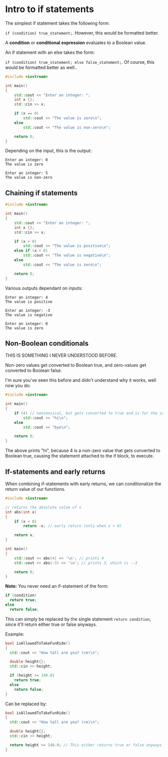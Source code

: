 # Intro to if statements

The simplest if statement takes the following form:

`if (condition) true_statement;`. However, this would be formatted better.

A **condition** or **conditional expression** evaluates to a Boolean value.

An if statement with an else takes the form:

`if (condition) true_statement; else false_statement;`. Of course, this would be formatted better as well..

```cpp
#include <iostream>

int main()
{
    std::cout << "Enter an integer: ";
    int x {};
    std::cin >> x;

    if (x == 0)
        std::cout << "The value is zero\n";
    else
        std::cout << "The value is non-zero\n";

    return 0;
}
```

Depending on the input, this is the output:
```
Enter an integer: 0
The value is zero
```
```
Enter an integer: 5
The value is non-zero
```

## Chaining if statements

```cpp
#include <iostream>

int main()
{
    std::cout << "Enter an integer: ";
    int x {};
    std::cin >> x;

    if (x > 0)
        std::cout << "The value is positive\n";
    else if (x < 0)
        std::cout << "The value is negative\n";
    else
        std::cout << "The value is zero\n";

    return 0;
}
```

Various outputs dependant on inputs:
```
Enter an integer: 4
The value is positive
```
```
Enter an integer: -3
The value is negative
```
```
Enter an integer: 0
The value is zero
```

## Non-Boolean conditionals

THIS IS SOMETHING I NEVER UNDERSTOOD BEFORE.

Non-zero values get converted to Boolean true, and zero-values get converted to Boolean false.

I'm sure you've seen this before and didn't understand why it works, well now you do:

```cpp
#include <iostream>

int main()
{
    if (4) // nonsensical, but gets converted to true and is for the sake of example
        std::cout << "hi\n";
    else
        std::cout << "bye\n";

    return 0;
}
```

The above prints "hi", because 4 is a non-zero value that gets converted to Boolean true, causing the statement attached to the if block, to execute.

## If-statements and early returns

When combining if-statements with early returns, we can conditionalize the return value of our functions.
```cpp
#include <iostream>

// returns the absolute value of x
int abs(int x)
{
    if (x < 0)
        return -x; // early return (only when x < 0)

    return x;
}

int main()
{
    std::cout << abs(4) << '\n'; // prints 4
    std::cout << abs(-3) << '\n'; // prints 3, which is --3

    return 0;
}
```

**Note:** You never need an if-statement of the form:
```cpp
if (condition)
  return true;
else
  return false;
```
This can simply be replaced by the single statement `return condition`, since it'll return either true or false anyways.

Example:
```cpp
bool isAllowedToTakeFunRide()
{
  std::cout << "How tall are you? (cm)\n";

  double height{};
  std::cin >> height;

  if (height >= 140.0)
    return true;
  else
    return false;
}
```
Can be replaced by:
```cpp
bool isAllowedToTakeFunRide()
{
  std::cout << "How tall are you? (cm)\n";

  double height{};
  std::cin >> height;

  return height >= 140.0; // This either returns true or false anyways
}
```



